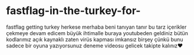 # fastflag-in-the-turkey-for-
fastflag getting turkey
herkese merhaba beni tanıyan tanır bu tarz içerikler çekmeye devam edicem büyük ihtimalle buraya youtubeden geldiniz bütün kodlarımız açık kaynaklı zaten virüs kapması imkansız birşey çünkü bunu
sadece bir oyuna yazıyorsunuz deneme videosu gelicek takipte kalınız❤
